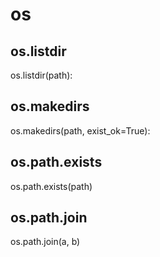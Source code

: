 # os

## os.listdir

os.listdir(path): 



## os.makedirs

os.makedirs(path, exist_ok=True): 



## os.path.exists

os.path.exists(path)



## os.path.join

os.path.join(a, b)
